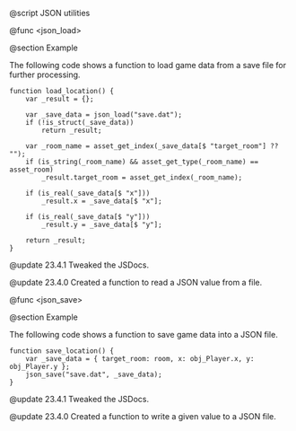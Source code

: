 @script <Json> JSON utilities

@func <json_load>

@section Example

The following code shows a function to load game data from a save file for further processing.

```gml
function load_location() {
    var _result = {};
    
    var _save_data = json_load("save.dat");
    if (!is_struct(_save_data))
        return _result;
    
    var _room_name = asset_get_index(_save_data[$ "target_room"] ?? "");
    if (is_string(_room_name) && asset_get_type(_room_name) == asset_room)
        _result.target_room = asset_get_index(_room_name);
    
    if (is_real(_save_data[$ "x"]))
        _result.x = _save_data[$ "x"];
    
    if (is_real(_save_data[$ "y"]))
        _result.y = _save_data[$ "y"];
    
    return _result;
}
```

@update 23.4.1
Tweaked the JSDocs.

@update 23.4.0
Created a function to read a JSON value from a file.

@func <json_save>

@section Example

The following code shows a function to save game data into a JSON file.

```gml
function save_location() {
    var _save_data = { target_room: room, x: obj_Player.x, y: obj_Player.y };
    json_save("save.dat", _save_data);
}
```

@update 23.4.1
Tweaked the JSDocs.

@update 23.4.0
Created a function to write a given value to a JSON file.
